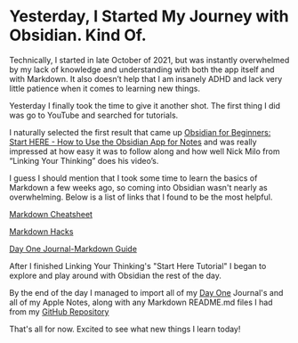 # Yesterday, I Started My Journey with Obsidian. Kind Of.

Technically, I started in late October of 2021, but was instantly overwhelmed by my lack of knowledge and understanding with both the app itself and with Markdown. It also doesn’t help that I am insanely ADHD and lack very little patience when it comes to learning new things.

Yesterday I finally took the time to give it another shot. The first thing I did was go to YouTube and searched for tutorials. 

I naturally selected the first result that came up [Obsidian for Beginners: Start HERE - How to Use
the Obsidian App for Notes](https://www.youtube.com/watch?v=QgbLb6QCK88) and was really impressed at how easy it was to follow along and how well Nick Milo from “Linking Your Thinking” does his video’s.

I guess I should mention that I took some time to learn the basics of Markdown a few weeks ago, so coming into Obsidian wasn't nearly as overwhelming. Below is a list of links that I found to be the most helpful.

[Markdown Cheatsheet](https://www.markdownguide.org/cheat-sheet)

[Markdown Hacks](https://www.markdownguide.org/hacks)

[Day One Journal-Markdown Guide](https://help.dayoneapp.com/en/articles/440596-markdown-guide)


After I finished Linking Your Thinking's "Start Here Tutorial" I began to explore and play around with Obsidian the rest of the day. 

By the end of the day I managed to import all of my [Day One](https://dayoneapp.com/) Journal's and all of my Apple Notes, along with any Markdown README.md files I had from my [GitHub Repository](https://github.com/p4rk0ur)

That's all for now. Excited to see what new things I learn today!


